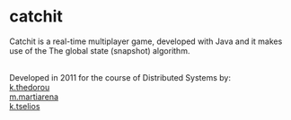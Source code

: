 catchit
=======

Catchit is a real-time multiplayer game, developed with Java and it makes use of the The global
state (snapshot) algorithm. <br /><br />

Developed in 2011 for the course of Distributed Systems by:<br />
[k.thedorou](http://www.linkedin.com/pub/konstantinos-dinos-theodorou/15/304/ba4)<br />
[m.martiarena](http://www.linkedin.com/pub/manuel-martiarena/25/27/3ba)<br />
[k.tselios](http://www.linkedin.com/in/ktselios)<br />
